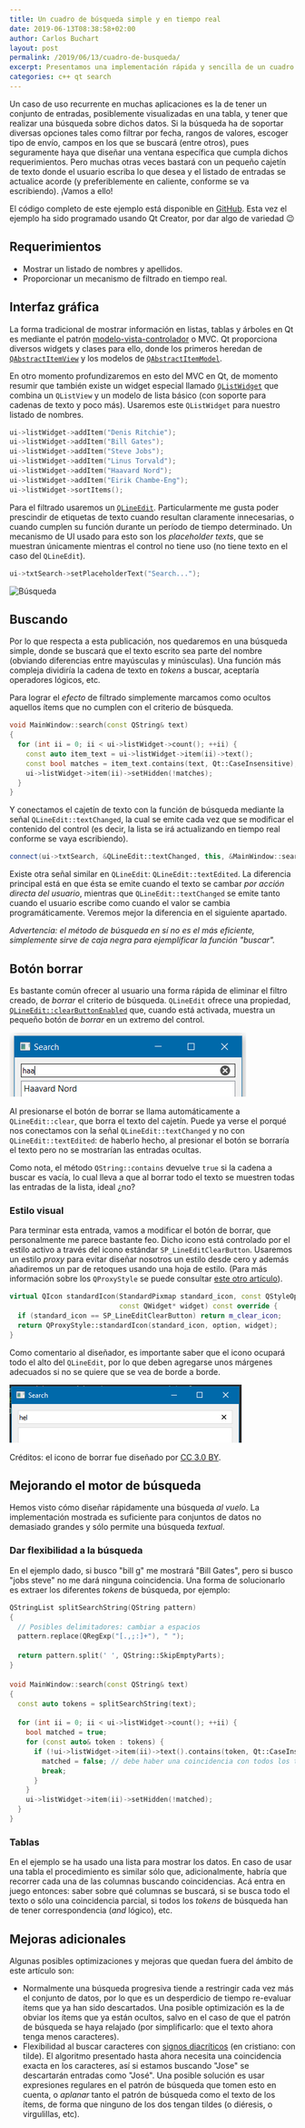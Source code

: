 ```yaml
---
title: Un cuadro de búsqueda simple y en tiempo real
date: 2019-06-13T08:38:58+02:00
author: Carlos Buchart
layout: post
permalink: /2019/06/13/cuadro-de-busqueda/
excerpt: Presentamos una implementación rápida y sencilla de un cuadro de búsqueda genñerico en Qt.
categories: c++ qt search
---
```

Un caso de uso recurrente en muchas aplicaciones es la de tener un conjunto de entradas, posiblemente visualizadas en una tabla, y tener que realizar una búsqueda sobre dichos datos. Si la búsqueda ha de soportar diversas opciones tales como filtrar por fecha, rangos de valores, escoger tipo de envío, campos en los que se buscará (entre otros), pues seguramente haya que diseñar una ventana específica que cumpla dichos requerimientos. Pero muchas otras veces bastará con un pequeño cajetín de texto donde el usuario escriba lo que desea y el listado de entradas se actualice acorde (y preferiblemente en caliente, conforme se va escribiendo). ¡Vamos a ello!

El código completo de este ejemplo está disponible en [GitHub](https://github.com/BlogHeaderFiles/SourceCode/tree/master/Basic_search_box). Esta vez el ejemplo ha sido programado usando Qt Creator, por dar algo de variedad 😉

## Requerimientos

- Mostrar un listado de nombres y apellidos.
- Proporcionar un mecanismo de filtrado en tiempo real.

## Interfaz gráfica

La forma tradicional de mostrar información en listas, tablas y árboles en Qt es mediante el patrón [modelo-vista-controlador](https://doc.qt.io/qt-5/model-view-programming.html) o MVC. Qt proporciona diversos widgets y clases para ello, donde los primeros heredan de [`QAbstractItemView`](https://doc.qt.io/qt-5/qabstractitemview.html) y los modelos de [`QAbstractItemModel`](https://doc.qt.io/qt-5/qabstractitemmodel.html).

En otro momento profundizaremos en esto del MVC en Qt, de momento resumir que también existe un widget especial llamado [`QListWidget`](https://doc.qt.io/qt-5/qlistwidget.html) que combina un `QListView` y un modelo de lista básico (con soporte para cadenas de texto y poco más). Usaremos este `QListWidget` para nuestro listado de nombres.

```cpp
ui->listWidget->addItem("Denis Ritchie");
ui->listWidget->addItem("Bill Gates");
ui->listWidget->addItem("Steve Jobs");
ui->listWidget->addItem("Linus Torvald");
ui->listWidget->addItem("Haavard Nord");
ui->listWidget->addItem("Eirik Chambe-Eng");
ui->listWidget->sortItems();
```

Para el filtrado usaremos un [`QLineEdit`](https://doc.qt.io/qt-5/qlineedit.html). Particularmente me gusta poder prescindir de etiquetas de texto cuando resultan claramente innecesarias, o cuando cumplen su función durante un período de tiempo determinado. Un mecanismo de UI usado para esto son los _placeholder texts_, que se muestran únicamente mientras el control no tiene uso (no tiene texto en el caso del `QLineEdit`).

```cpp
ui->txtSearch->setPlaceholderText("Search...");
```

![Búsqueda](/assets/images/search_ui.png)

## Buscando

Por lo que respecta a esta publicación, nos quedaremos en una búsqueda simple, donde se buscará que el texto escrito sea parte del nombre (obviando diferencias entre mayúsculas y minúsculas). Una función más compleja dividiría la cadena de texto en _tokens_ a buscar, aceptaría operadores lógicos, etc.

Para lograr el _efecto_ de filtrado simplemente marcamos como ocultos aquellos ítems que no cumplen con el criterio de búsqueda.

```cpp
void MainWindow::search(const QString& text)
{
  for (int ii = 0; ii < ui->listWidget->count(); ++ii) {
    const auto item_text = ui->listWidget->item(ii)->text();
    const bool matches = item_text.contains(text, Qt::CaseInsensitive);
    ui->listWidget->item(ii)->setHidden(!matches);
  }
}
```

Y conectamos el cajetín de texto con la función de búsqueda mediante la señal `QLineEdit::textChanged`, la cual se emite cada vez que se modificar el contenido del control (es decir, la lista se irá actualizando en tiempo real conforme se vaya escribiendo).

```cpp
connect(ui->txtSearch, &QLineEdit::textChanged, this, &MainWindow::search);
```

Existe otra señal similar en `QLineEdit`: `QLineEdit::textEdited`. La diferencia principal está en que ésta se emite cuando el texto se cambar _por acción directa del usuario_, mientras que `QLineEdit::textChanged` se emite tanto cuando el usuario escribe como cuando el valor se cambia programáticamente. Veremos mejor la diferencia en el siguiente apartado.

_Advertencia: el método de búsqueda en sí no es el más eficiente, simplemente sirve de caja negra para ejemplificar la función "buscar"._

## Botón borrar

Es bastante común ofrecer al usuario una forma rápida de eliminar el filtro creado, de _borrar_ el criterio de búsqueda. `QLineEdit` ofrece una propiedad, [`QLineEdit::clearButtonEnabled`](https://doc.qt.io/qt-5/qlineedit.html#clearButtonEnabled-prop) que, cuando está activada, muestra un pequeño botón de _borrar_ en un extremo del control.

![QLineEdit con botón de borrar](/assets/images/qlineedit_clear_button.png)

Al presionarse el botón de borrar se llama automáticamente a `QLineEdit::clear`, que borra el texto del cajetín. Puede ya verse el porqué nos conectamos con la señal `QLineEdit::textChanged` y no con `QLineEdit::textEdited`: de haberlo hecho, al presionar el botón se borraría el texto pero no se mostrarían las entradas ocultas.

Como nota, el método `QString::contains` devuelve `true` si la cadena a buscar es vacía, lo cual lleva a que al borrar todo el texto se muestren todas las entradas de la lista, ideal ¿no?

### Estilo visual

Para terminar esta entrada, vamos a modificar el botón de borrar, que personalmente me parece bastante feo. Dicho icono está controlado por el estilo activo a través del icono estándar `SP_LineEditClearButton`. Usaremos un estilo _proxy_ para evitar diseñar nosotros un estilo desde cero y además añadiremos un par de retoques usando una hoja de estilo. (Para más información sobre los `QProxyStyle` se puede consultar [este otro artículo](/2019/03/23/introduccion-a-los-qproxystyle/)).

```cpp
virtual QIcon standardIcon(StandardPixmap standard_icon, const QStyleOption* option,
                           const QWidget* widget) const override {
  if (standard_icon == SP_LineEditClearButton) return m_clear_icon;
  return QProxyStyle::standardIcon(standard_icon, option, widget);
}
```

Como comentario al diseñador, es importante saber que el icono ocupará todo el alto del `QLineEdit`, por lo que deben agregarse unos márgenes adecuados si no se quiere que se vea de borde a borde.

![QLineEdit con botón de borrar personalizado](/assets/images/qlineedit_clear_button_custom.png)

Créditos: el icono de borrar fue diseñado por [CC 3.0 BY](https://creativecommons.org/licenses/by/3.0/).

## Mejorando el motor de búsqueda

Hemos visto cómo diseñar rápidamente una búsqueda _al vuelo_. La implementación mostrada es suficiente para conjuntos de datos no demasiado grandes y sólo permite una búsqueda _textual_.

### Dar flexibilidad a la búsqueda

En el ejemplo dado, si busco "bill g" me mostrará "Bill Gates", pero si busco "jobs steve" no me dará ninguna coincidencia. Una forma de solucionarlo es extraer los diferentes _tokens_ de búsqueda, por ejemplo:

```cpp
QStringList splitSearchString(QString pattern)
{
  // Posibles delimitadores: cambiar a espacios
  pattern.replace(QRegExp("[.,;:]+"), " ");

  return pattern.split(' ', QString::SkipEmptyParts);
}

void MainWindow::search(const QString& text)
{
  const auto tokens = splitSearchString(text);

  for (int ii = 0; ii < ui->listWidget->count(); ++ii) {
    bool matched = true;
    for (const auto& token : tokens) {
      if (!ui->listWidget->item(ii)->text().contains(token, Qt::CaseInsensitive)) {
        matched = false; // debe haber una coincidencia con todos los tokens
        break;
      }
    }
    ui->listWidget->item(ii)->setHidden(!matched);
  }
}
```

### Tablas

En el ejemplo se ha usado una lista para mostrar los datos. En caso de usar una tabla el procedimiento es similar sólo que, adicionalmente, habría que recorrer cada una de las columnas buscando coincidencias. Acá entra en juego entonces: saber sobre qué columnas se buscará, si se busca todo el texto o sólo una coincidencia parcial, si todos los _tokens_ de búsqueda han de tener correspondencia (_and_ lógico), etc.

## Mejoras adicionales

Algunas posibles optimizaciones y mejoras que quedan fuera del ámbito de este artículo son:

- Normalmente una búsqueda progresiva tiende a restringir cada vez más el conjunto de datos, por lo que es un desperdicio de tiempo re-evaluar ítems que ya han sido descartados. Una posible optimización es la de obviar los ítems que ya están ocultos, salvo en el caso de que el patrón de búsqueda se haya relajado (por simplificarlo: que el texto ahora tenga menos caracteres).
- Flexibilidad al buscar caracteres con [signos diacríticos](https://es.wikipedia.org/wiki/Signo_diacr%C3%ADtico) (en cristiano: con tilde). El algoritmo presentado hasta ahora necesita una coincidencia exacta en los caracteres, así si estamos buscando "Jose" se descartarán entradas como "José". Una posible solución es usar expresiones regulares en el patrón de búsqueda que tomen esto en cuenta, o _aplanar_ tanto el patrón de búsqueda como el texto de los ítems, de forma que ninguno de los dos tengan tildes (o diéresis, o virgulillas, etc).
